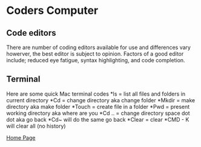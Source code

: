 # Coders Computer 

## Code editors
There are number of coding editors available for use and differences vary howerver, the best editor is subject to opinion. Factors of a good editor include; reduced eye fatigue, syntax highlighting, and code completion.

## Terminal
Here are some quick Mac terminal codes
*ls = list all files and folders in current directory
*Cd = change directory aka change folder
*Mkdir = make directory aka make folder
*Touch = create file in a folder
*Pwd = present working directory aka where are you
*Cd .. = change directory space dot dot aka go back
*Cd~ will do the same go back
*Clear = clear
*CMD - K will clear all (no history)


[Home Page](README.md)
